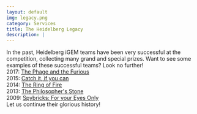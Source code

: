 ```yaml
---
layout: default
img: legacy.png
category: Services
title: The Heidelberg Legacy
description: |
---
```

In the past, Heidelberg iGEM teams have been very successful at the competition,
collecting many grand and special prizes.
Want to see some examples of these successful teams? Look no further!
<br/>
2017: <a href="https://2017.igem.org/Team:Heidelberg">The Phage and the Furious</a>
<br/>
2015: <a href="https://2015.igem.org/Team:Heidelberg">Catch it, if you can</a>
<br/>
2014: <a href="https://2014.igem.org/Team:Heidelberg">The Ring of Fire</a>
<br/>
2013: <a href="https://2013.igem.org/Team:Heidelberg">The Philosopher's Stone</a>
<br/>
2009: <a href="https://2009.igem.org/Team:Heidelberg">Spybricks: For your Eyes Only</a>
<br/>
Let us continue their glorious history!
